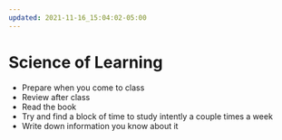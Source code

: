 ```yaml
---
updated: 2021-11-16_15:04:02-05:00
---
```

# Science of Learning
* Prepare when you come to class
* Review after class
* Read the book
* Try and find a block of time to study intently a couple times a week
* Write down information you know about it 